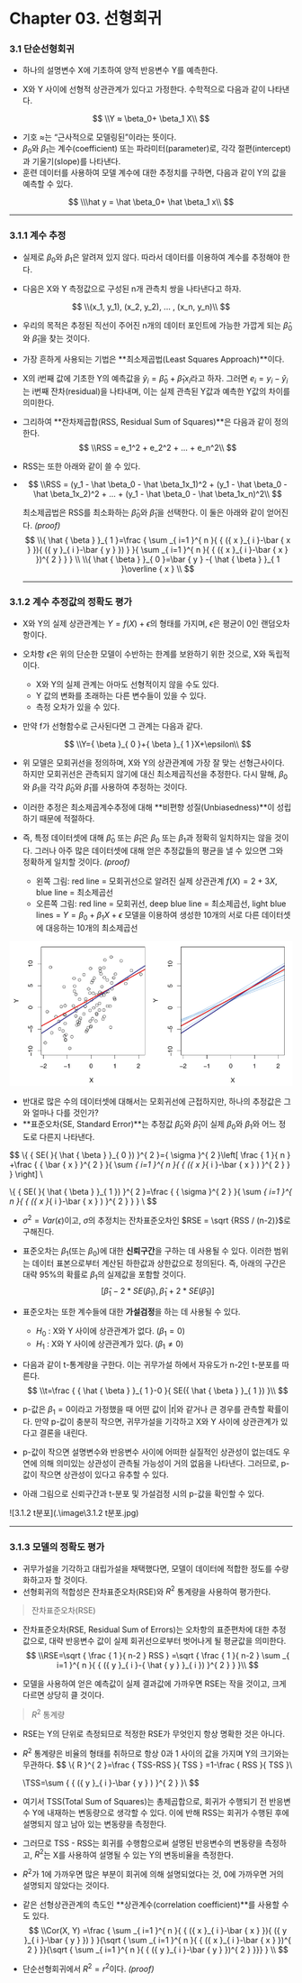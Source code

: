 # Chapter 03. 선형회귀

### 3.1 단순선형회귀

- 하나의 설명변수 X에 기초하여 양적 반응변수 Y를 예측한다.

- X와 Y 사이에 선형적 상관관계가 있다고 가정한다. 수학적으로 다음과 같이 나타낸다.

$$
\\Y ≈ \beta_0+ \beta_1 X\\
$$

- 기호 $≈$는 “근사적으로 모델링된”이라는 뜻이다.
- $\beta_0$와 $\beta_1$는 계수(coefficient) 또는 파라미터(parameter)로, 각각 절편(intercept)과 기울기(slope)를 나타낸다.
- 훈련 데이터를 사용하여 모델 계수에 대한 추정치를 구하면, 다음과 같이 Y의 값을 예측할 수 있다.

$$
\\\hat y = \hat \beta_0+ \hat \beta_1 x\\
$$

___

### 3.1.1 계수 추정

- 실제로 $\beta_0$와 $\beta_1$은 알려져 있지 않다. 따라서 데이터를 이용하여 계수를 추정해야 한다.

- 다음은 X와 Y 측정값으로 구성된 n개 관측치 쌍을 나타낸다고 하자.

$$
\\(x_1, y_1), (x_2, y_2), ... , (x_n, y_n)\\
$$

- 우리의 목적은 추정된 직선이 주어진 n개의 데이터 포인트에 가능한 가깝게 되는 $\hat \beta_0$와 $\hat \beta_1$을 찾는 것이다.

- 가장 흔하게 사용되는 기법은 **최소제곱법(Least Squares Approach)**이다.

- X의 i번째 값에 기초한 Y의 예측값을 $\hat y_i = \hat \beta _0 +  \hat \beta _1 x_i$라고 하자. 그러면 $e_i = y_i - \hat y_i$는 i번째 잔차(residual)을 나타내며, 이는 실제 관측된 Y값과 예측한 Y값의 차이를 의미한다.

- 그리하여 **잔차제곱합(RSS, Residual Sum of Squares)**은 다음과 같이 정의한다.
$$
\\RSS = e_1^2 + e_2^2 + ... + e_n^2\\
$$

- RSS는 또한 아래와 같이 쓸 수 있다.

- $$
  \\RSS = (y_1 - \hat \beta_0 - \hat \beta_1x_1)^2 + (y_1 - \hat \beta_0 - \hat \beta_1x_2)^2 + ... + (y_1 - \hat \beta_0 - \hat \beta_1x_n)^2\\
  $$

  최소제곱법은 RSS를 최소화하는 $\hat \beta_0$와 $\hat \beta_1$을 선택한다. 이 둘은 아래와 같이 얻어진다. _(proof)_
  $$
  \\{ \hat { \beta  }  }_{ 1 }=\frac { \sum _{ i=1 }^{ n }{ { ({ x }_{ i }-\bar { x }  }){ ({ y }_{ i }-\bar { y }  }) }  }{ \sum _{ i=1 }^{ n }{ { ({ x }_{ i }-\bar { x }  })^{ 2 } }  } \\
  \\{ \hat { \beta  }  }_{ 0 }=\bar { y } -{ \hat { \beta  }  }_{ 1 }\overline { x } \\
  $$
  ___

### 3.1.2 계수 추정값의 정확도 평가

- X와 Y의 실제 상관관계는 $Y = f(X) + \epsilon$의 형태를 가지며, $\epsilon$은 평균이 0인 랜덤오차항이다.

- 오차항 $\epsilon$은 위의 단순한 모델이 수반하는 한계를 보완하기 위한 것으로, X와 독립적이다.

  - X와 Y의 실제 관계는 아마도 선형적이지 않을 수도 있다.
  - Y 값의 변화를 초래하는 다른 변수들이 있을 수 있다.
  - 측정 오차가 있을 수 있다.

- 만약 f가 선형함수로 근사된다면 그 관계는 다음과 같다.

  $$
  \\Y={ \beta  }_{ 0 }+{ \beta  }_{ 1 }X+\epsilon\\
  $$

- 위 모델은 모회귀선을 정의하며, X와 Y의 상관관계에 가장 잘 맞는 선형근사이다. 하지만 모회귀선은 관측되지 않기에 대신 최소제곱직선을 추정한다. 다시 말해, $\beta_0$와 $\beta_1$을 각각 $\hat \beta_0$와 $\hat \beta_1$를 사용하여 추정하는 것이다.

- 이러한 추정은 최소제곱계수추정에 대해 **비편향 성질(Unbiasedness)**이 성립하기 때문에 적절하다.

- 즉, 특정 데이터셋에 대해 $\hat \beta_0$ 또는 $\hat \beta_1$은 $\beta_0$ 또는 $\beta_1$과 정확히 일치하지는 않을 것이다. 그러나 아주 많은 데이터셋에 대해 얻은 추정값들의 평균을 낼 수 있으면 그와 정확하게 일치할 것이다. _(proof)_
  - 왼쪽 그림: red line = 모회귀선으로 알려진 실제 상관관계 $f(X) = 2 + 3X$, blue line = 최소제곱선
  - 오른쪽 그림: red line = 모회귀선, deep blue line = 최소제곱선, light blue lines = $Y={ \beta  }_{ 0 }+{ \beta  }_{ 1 }X+\epsilon$ 모델을 이용하여 생성한 10개의 서로 다른 데이터셋에 대응하는 10개의 최소제곱선

![3.1.2_p69_그림](.\image\3.1.2_p69_그림.png)

- 반대로 많은 수의 데이터셋에 대해서는 모회귀선에 근접하지만, 하나의 추정값은 그와 얼마나 다를 것인가?
- **표준오차(SE, Standard Error)**는 추정값 $\hat \beta_0$와 $\hat \beta_1$이 실제 $\beta_0$와 $\beta_1$와 어느 정도로 다른지 나타낸다.

$$
\\{ { SE( }{ \hat { \beta  }  }_{ 0 }) }^{ 2 }={ \sigma  }^{ 2 }\left[ \frac { 1 }{ n } +\frac { { \bar { x }  }^{ 2 } }{ \sum _{ i=1 }^{ n }{ { ({ x }_{ i }-\bar { x } ) }^{ 2 } }  }  \right] \\
  
  \\{ { SE( }{ \hat { \beta  }  }_{ 1 }) }^{ 2 }=\frac { { \sigma  }^{ 2 } }{ \sum _{ i=1 }^{ n }{ { ({ x }_{ i }-\bar { x } ) }^{ 2 } }  } \\
$$

- $\sigma^2 = Var(\epsilon)$이고, $\sigma$의 추정치는 잔차표준오차인 $RSE = \sqrt {RSS / (n-2)}$로 구해진다.

- 표준오차는  $\beta_1$(또는 $\beta_0$)에 대한 **신뢰구간**을 구하는 데 사용될 수 있다. 이러한 범위는 데이터 표본으로부터 계산된 하한값과 상한값으로 정의된다. 즉, 아래의 구간은 대략 95%의 확률로 $\beta_1$의 실제값을 포함할 것이다.
  $$
  [\hat \beta_1 - 2*SE(\hat \beta_1), \hat \beta_1 + 2*SE(\hat \beta_1)]
  $$

- 표준오차는 또한 계수들에 대한 **가설검정**을 하는 데 사용될 수 있다.

  - $H_0$ : X와 Y 사이에 상관관계가 없다. ($\beta_1 = 0$)
  - $H_1$ : X와 Y 사이에 상관관계가 있다. ($\beta_1 ≠ 0$)

- 다음과 같이 t-통계량을 구한다. 이는 귀무가설 하에서 자유도가 n-2인 t-분포를 따른다.
  $$
  \\t=\frac { { \hat { \beta  }  }_{ 1 }-0 }{ SE({ \hat { \beta  }  }_{ 1 }) }\\
  $$

- p-값은 $\beta_1 = 0$이라고 가정했을 때 어떤 값이 $|t|​$와 같거나 큰 경우를 관측할 확률이다. 만약 p-값이 충분히 작으면, 귀무가설을 기각하고 X와 Y 사이에 상관관계가 있다고 결론을 내린다.

- p-값이 작으면 설명변수와 반응변수 사이에 어떠한 실질적인 상관성이 없는데도 우연에 의해 의미있는 상관성이 관측될 가능성이 거의 없음을 나타낸다. 그러므로, p-값이 작으면 상관성이 있다고 유추할 수 있다.

- 아래 그림으로 신뢰구간과 t-분포 및 가설검정 시의 p-값을 확인할 수 있다.

![3.1.2 t분포](.\image\3.1.2 t분포.jpg)

___

### 3.1.3 모델의 정확도 평가

- 귀무가설을 기각하고 대립가설을 채택했다면, 모델이 데이터에 적합한 정도를 수량화하고자 할 것이다.
- 선형회귀의 적합성은 잔차표준오차(RSE)와 $R^2$ 통계량을 사용하여 평가한다.

> 잔차표준오차(RSE)

- 잔차표준오차(RSE, Residual Sum of Errors)는 오차항의 표준편차에 대한 추정값으로, 대략 반응변수 값이 실제 회귀선으로부터 벗어나게 될 평균값을 의미한다.
  $$
  \\RSE=\sqrt { \frac { 1 }{ n-2 } RSS } =\sqrt { \frac { 1 }{ n-2 } \sum _{ i=1 }^{ n }{ { ({ y }_{ i }-{ \hat { y }  }_{ i }) }^{ 2 } }  }\\
  $$

- 모델을 사용하여 얻은 예측값이 실제 결과값에 가까우면 RSE는 작을 것이고, 크게 다르면 상당히 클 것이다.


> $R^2​$ 통계량

- RSE는 Y의 단위로 측정되므로 적정한 RSE가 무엇인지 항상 명확한 것은 아니다.

- $R^2$ 통계량은 비율의 형태를 취하므로 항상 0과 1 사이의 값을 가지며 Y의 크기와는 무관하다.
  $$
  \\{ R }^{ 2 }=\frac { TSS-RSS }{ TSS } =1-\frac { RSS }{ TSS }\\
  
  \\TSS=\sum { { ({ y }_{ i }-\bar { y } ) }^{ 2 } }\\
  $$

- 여기서 TSS(Total Sum of Squares)는 총제곱합으로, 회귀가 수행되기 전 반응변수 Y에 내재하는 변동량으로 생각할 수 있다. 이에 반해 RSS는 회귀가 수행된 후에 설명되지 않고 남아 있는 변동량을 측정한다.

- 그러므로 TSS - RSS는 회귀를 수행함으로써 설명된 반응변수의 변동량을 측정하고, $R^2$는 X를 사용하여 설명될 수 있는 Y의 변동비율을 측정한다.

- $R^2$가 1에 가까우면 많은 부분이 회귀에 의해 설명되었다는 것, 0에 가까우면 거의 설명되지 않았다는 것이다.

- 같은 선형상관관계의 측도인 **상관계수(correlation coefficient)**를 사용할 수도 있다.
  $$
  \\Cor(X, Y) =\frac { \sum _{ i=1 }^{ n }{ { ({ x }_{ i }-\bar { x }  }){ ({ y }_{ i }-\bar { y }  }) }  }{\sqrt { \sum _{ i=1 }^{ n }{ { ({ x }_{ i }-\bar { x }  })^{ 2 } }}{\sqrt { \sum _{ i=1 }^{ n }{ { ({ y }_{ i }-\bar { y }  })^{ 2 } }}}  } \\
  $$



- 단순선형회귀에서 $R^2 = r^2$이다. _(proof)_